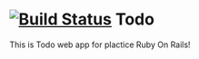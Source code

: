 [![Build Status](https://travis-ci.org/hiroraba/todo.png?branch=master)](https://travis-ci.org/hiroraba/todo)
Todo
============
This is Todo web app for plactice Ruby On Rails!
